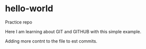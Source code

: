 # hello-world
Practice repo

Here I am learning about GIT and GITHUB with this simple example.

Adding more contnt to the file to est commits.

